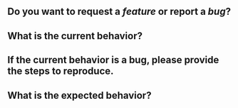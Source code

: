 <!-- *Before creating an issue please make sure you are using the latest version of devero framework.* -->

## Do you want to request a *feature* or report a *bug*?
<!-- Is the feature a substantial feature request? -->

## What is the current behavior?

## If the current behavior is a bug, please provide the steps to reproduce.
<!-- If you can, provide a link to a public repository which contains the files necessary to reproduce this. -->

## What is the expected behavior?
